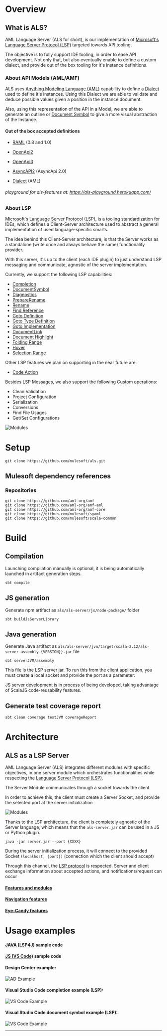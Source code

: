 # Overview
## What is ALS?
AML Language Server (ALS for short), is our implementation of [Microsoft's Language Server Protocol (LSP)](https://microsoft.github.io/language-server-protoco) targeted towards API tooling.

The objective is to fully support IDE tooling, in order to ease API development. Not only that, but also eventually enable to define a custom dialect, and provide out of the box tooling for it's instance definitions.

### About API Models (AML/AMF)
ALS uses [Anything Modeling Language (AML)](https://a.ml/docbook/overview_aml.html) capability to define a [Dialect](https://aml-org.github.io/aml-spec/dialects/) used to define it's instances.
Using this Dialect we are able to validate and deduce possible values given a position in the instance document.

Also, using this representation of the API in a Model, we are able to generate an outline or [Document Symbol](https://microsoft.github.io/language-server-protocol/specification#textDocument_documentSymbol) to give a more visual abstraction of the Instance.
 
#### Out of the box accepted definitions

+ [RAML](https://github.com/raml-org/raml-spec/blob/master/versions/raml-10/raml-10.md) (0.8 and 1.0)
+ [OpenApi2](https://github.com/OAI/OpenAPI-Specification)
+ [OpenApi3](https://github.com/OAI/OpenAPI-Specification/blob/master/versions/3.0.0.md)
+ [AsyncAPI2](https://github.com/asyncapi/asyncapi/blob/master/versions/2.0.0/asyncapi.md) (AsyncApi 2.0)

+ [Dialect](https://aml-org.github.io/aml-spec/dialects/) (AML)

###### playground for als-features at: https://als-playground.herokuapp.com/

### About LSP
[Microsoft's Language Server Protocol (LSP)](https://microsoft.github.io/language-server-protocol/overview), is a tooling standardization for IDEs, which defines a Client-Server architecture used to abstract a general implementation of used language-specific smarts.

The idea behind this Client-Server architecture, is that the Server works as a standalone (write once and always behave the same) functionality provider.

With this server, it's up to the client (each IDE plugin) to just understand LSP messaging and communicate, agnostic of the server implementation.

Currently, we support the following LSP capabilities:
+ [Completion](https://microsoft.github.io/language-server-protocol/specification#textDocument_completion)
+ [DocumentSymbol](https://microsoft.github.io/language-server-protocol/specification#textDocument_documentSymbol)
+ [Diagnostics](https://microsoft.github.io/language-server-protocol/specification#textDocument_publishDiagnostics)
+ [PrepareRename](https://microsoft.github.io/language-server-protocol/specification#textDocument_prepareRename)
+ [Rename](https://microsoft.github.io/language-server-protocol/specification#textDocument_rename)
+ [Find Reference](https://microsoft.github.io/language-server-protocol/specification#textDocument_references)
+ [Goto Definition](https://microsoft.github.io/language-server-protocol/specification#textDocument_definition)
+ [Goto Type Definition](https://microsoft.github.io/language-server-protocol/specification#textDocument_typeDefinition)
+ [Goto Implementation](https://microsoft.github.io/language-server-protocol/specification#textDocument_implementation)
+ [DocumentLink](https://microsoft.github.io/language-server-protocol/specification#textDocument_documentLink)
+ [Document Highlight](https://microsoft.github.io/language-server-protocol/specification#textDocument_documentHighlight)
+ [Folding Range](https://microsoft.github.io/language-server-protocol/specification#textDocument_foldingRange)
+ [Hover](https://microsoft.github.io/language-server-protocol/specification#textDocument_hover)
+ [Selection Range](https://microsoft.github.io/language-server-protocol/specification#textDocument_selectionRange)

Other LSP features we plan on supporting in the near future are:
+ [Code Action](https://microsoft.github.io/language-server-protocol/specification#textDocument_codeAction)

Besides LSP Messages, we also support the following Custom operations:
+ Clean Validation
+ Project Configuration
+ Serialization
+ Conversions
+ Find File Usages
+ Get/Set Configurations

![Modules](images/LSP-diagram.png)
# Setup

```
git clone https://github.com/mulesoft/als.git
```

## Mulesoft dependency references

### Repositories
```
git clone https://github.com/aml-org/amf
git clone https://github.com/aml-org/amf-aml
git clone https://github.com/aml-org/amf-core
git clone https://github.com/mulesoft/syaml
git clone https://github.com/mulesoft/scala-common
```

# Build

## Compilation

Launching compilation manually is optional, it is being automatically launched in artifact generation steps.
```
sbt compile
```

## JS generation

Generate npm artifact as `als/als-server/js/node-package/` folder

```
sbt buildJsServerLibrary
```

## Java generation

Generate Java artifact as `als/als-server/jvm/target/scala-2.12/als-server-assembly-{VERSION}}.jar` file

```
sbt serverJVM/assembly
```
This file is the LSP server jar.
To run this from the client application, you must create a local socket and provide the port as a parameter:

JS server development is in process of being developed, taking advantage of ScalaJS code-reusability features.

## Generate test coverage report
```
sbt clean coverage testJVM coverageReport
```

# Architecture
## ALS as a LSP Server
AML Language Server (ALS) integrates different modules with specific objectives, in one server module which orchestrates functionalities while respecting the [Language Server Protocol (LSP)](https://microsoft.github.io/language-server-protocol/overview).

The Server Module communicates through a socket towards the client.

In order to achieve this, the client must create a Server Socket, and provide the selected port at the server initialization

![Modules](images/LSP-complete-diagram.png)

Thanks to the LSP architecture, the client is completely agnostic of the Server language, which means that the `als-server.jar` can be used in a JS or Python plugin.

```
java -jar server.jar --port {XXXX}
```
During the server initialization process, it will connect to the provided Socket `(localhost, {port})` (connection which the client should accept)

Through this channel, the [LSP protocol](https://microsoft.github.io/language-server-protocol/specification) is respected. Server and client exchange information about accepted actions, and notifications/request can occur

#### [Features and modules](./documentation/features/features.md)
#### [Navigation features](./documentation/features/navigation.md)
#### [Eye-Candy features](./documentation/features/eyecandy.md)

# Usage examples

#### [JAVA (LSP4J)](./documentation/java-client-example/client.md) sample code

#### [JS (VS Code)](./documentation/js-client-example/client.md) sample code

#### Design Center example:
![AD Example](./images/usage-example-ad.gif)

#### Visual Studio Code completion example (LSP):
![VS Code Example](./images/usage-example-vscode.gif)

#### Visual Studio Code document symbol example (LSP):
![VS Code Example](./images/document-symbol-vscode.gif)
****
